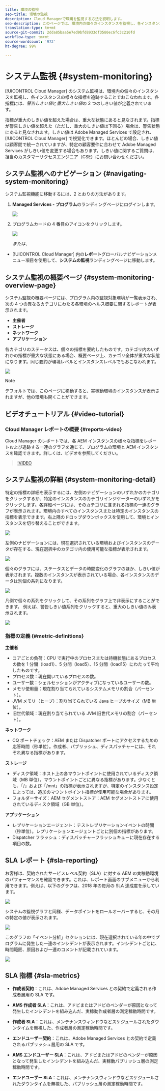 ```yaml
---
title: 環境の監視
seo-title: 環境の監視
description: Cloud Managerで環境を監視する方法を説明します。
seo-description: このページでは、環境内の個々のインスタンスを監視し、各インスタンスの様々な指標を追跡することでおこなわれる Cloud Manager のシステム監視について説明します。
translation-type: tm+mt
source-git-commit: 2dda85baa5e7ed9bfd8933df3580ec6fc3c210fd
workflow-type: tm+mt
source-wordcount: '972'
ht-degree: 99%

---
```



# システム監視 {#system-monitoring}

[!UICONTROL Cloud Manager] のシステム監視は、環境内の個々のインスタンスを監視し、各インスタンスの様々な指標を追跡することでおこなわれます。各指標には、*警告しきい値*&#x200B;と&#x200B;*重大しきい値*&#x200B;の 2 つのしきい値が定義されています。

指標が重大のしきい値を超えた場合は、重大な状態にあると見なされます。指標が警告しきい値を超えた（ただし、重大のしきい値は下回る）場合は、警告状態にあると見なされます。しきい値は Adobe Managed Services で設定され、[!UICONTROL Cloud Manager] で視覚化できます。ほとんどの場合、しきい値は顧客間で統一されていますが、特定の顧客要件に合わせて Adobe Managed Services がしきい値を変更する場合もあります。しきい値に関するご質問は、担当のカスタマーサクセスエンジニア（CSE）にお問い合わせください。

## システム監視へのナビゲーション {#navigating-system-monitoring}

システム監視機能に移動するには、2 とおりの方法があります。

1. **Managed Services - プログラム**&#x200B;のランディングページにログインします。

   ![](assets/ProgramLanding.png)

1. プログラムカードの 4 番目のアイコンをクリックします。

   ![](assets/first-timea1.png)

   *または*、

* [!UICONTROL Cloud Manager] 内の&#x200B;**レポート**&#x200B;グローバルナビゲーションメニュー項目を使用して、**システムの監視**&#x200B;ランディングページに移動します。


## システム監視の概要ページ {#system-monitoring-overview-page}

システム監視の概要ページには、プログラム内の監視対象環境が一覧表示され、次の 4 つの異なるカテゴリにわたる各環境のヘルス概要に関するレポートが表示されます。

* **主催者**
* **ストレージ**
* **ネットワーク**
* **アプリケーション**

各カテゴリのステータスは、個々の指標を要約したものです。カテゴリ内のいずれかの指標が重大な状態にある場合、概要ページ上、カテゴリ全体が重大な状態になります。同じ要約が環境レベルとインスタンスレベルでもおこなわれます。

![](assets/System-Monitoring-Reports.png)

>[!NOTE]
>
>デフォルトでは、このページに移動すると、実稼動環境のインスタンスが表示されますが、他の環境も開くことができます。

## ビデオチュートリアル {#video-tutorial}

### Cloud Manager レポートの概要 {#reports-video}

Cloud Manager のレポートでは、各 AEM インスタンスの様々な指標をレポートおよび追跡する一連のグラフを通じて、プログラムの環境と AEM インスタンスを確認できます。詳しくは、ビデオを参照してください。

>[!VIDEO](https://video.tv.adobe.com/v/26315/)

## システム監視の詳細 {#system-monitoring-detail}

特定の指標の詳細を表示するには、左側のナビゲーションのいずれかのカテゴリをクリックするか、特定のインスタンスのカテゴリインジケーターのいずれかをクリックします。各詳細ページには、そのカテゴリに含まれる指標の一連のグラフが表示されます。環境内のすべてのインスタンスまたは特定のインスタンスの指標を表示できます。右上隅のドロップダウンボックスを使用して、環境とインスタンスを切り替えることができます。

![](assets/System_Monitoring1.png)

左側のナビゲーションには、現在選択されている環境およびインスタンスのデータが存在する、現在選択中のカテゴリ内の使用可能な指標が表示されます。

![](assets/System_Monitoring2.png)

個々のグラフには、ステータスとデータの時間変化のグラフのほか、しきい値が表示されます。複数のインスタンスが表示されている場合、各インスタンスのデータは別個の系列になります。

![](assets/Monitoring_Graphs1.png)

凡例で個々の系列をクリックして、その系列をグラフ上で非表示にすることができます。
例えば、警告しきい値系列をクリックすると、重大のしきい値のみ表示されます。

![](assets/Monitoring_Graphs2.png)

### 指標の定義 {#metric-definitions}

**主催者**

* コアごとの負荷：CPU で実行中のプロセスまたは待機状態にあるプロセスの数を 1 分間（load1）、5 分間（load5）、15 分間（load15）にわたって平均したものです。
* プロセス数：現在開いているプロセスの数。
* ユーザー数：シェルセッションがアクティブになっているユーザーの数。
* メモリ使用量：現在割り当てられているシステムメモリの割合（パーセント）。
* JVM メモリ（ヒープ）：割り当てられている Java ヒープのサイズ（MB 単位）。
* 旧世代領域：現在割り当てられている JVM 旧世代メモリの割合（パーセント）。

**ネットワーク**

* CQ ポートチェック：AEM または Dispatcher ポートにアクセスするための応答時間（秒単位）。作成者、パブリッシュ、ディスパッチャーには、それぞれ異なる指標があります。

**ストレージ**

* ディスク領域：ホスト上の各マウントポイントに使用されているディスク領域（MB 単位）。マウントポイントごとに異なる指標があります。少なくとも、「/」および「/mnt」の指標が表示されますが、特定のインスタンス設定によっては、追加のマウントポイント指標が使用可能な場合があります。
* フォルダーサイズ：AEM セグメントストア：AEM セグメントストアに使用されているディスク領域（GB 単位）。

**アプリケーション**

* レプリケーションエージェント：テストレプリケーションイベントの時間（秒単位）。レプリケーションエージェントごとに別個の指標があります。
* Dispatcher フラッシュ：ディスパッチャーフラッシュキューに現在存在する項目の数。

## SLA レポート {#sla-reporting}

お客様は、契約されたサービスレベル契約（SLA）に対する AEM の実稼動環境のパフォーマンスを確認できます。これは、レポート画面のサブメニューから利用できます。例えば、以下のグラフは、2018 年の毎月の SLA 達成度を示しています。

![](assets/SLA-Reports-one.png)

システムの監視グラフと同様、データポイントをロールオーバーすると、その月の特定の値が表示されます。

![](assets/SLA-Reports-two.png)

このグラフの「イベント分析」セクションには、現在選択されている年の中でプログラムに発生した一連のインシデントが表示されます。インシデントごとに、時間範囲、原因および一連のコメントが記載されています。

![](assets/sla-reporting3.png)

## SLA 指標 {#sla-metrics}

* **作成者契約**：これは、Adobe Managed Services との契約で定義される作成者層用の SLA です。

* **AMS 作成者 SLA**：これは、アドビまたはアドビのベンダーが原因となって発生したインシデントを組み込んだ、実稼動作成者層の測定稼動時間です。

* **作成者 SLA**：これは、メンテナンスウィンドウなどスケジュールされたダウンタイムを無視した、作成者層の測定稼動時間です。

* **エンドユーザー契約**：これは、Adobe Managed Services との契約で定義されるパブリッシュ層用の SLA です。

* **AMS エンドユーザー SLA**：これは、アドビまたはアドビのベンダーが原因となって発生したインシデントを組み込んだ、実稼動パブリッシュ層の測定稼動時間です。

* **エンドユーザー SLA**：これは、メンテナンスウィンドウなどスケジュールされたダウンタイムを無視した、パブリッシュ層の測定稼動時間です。